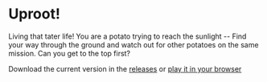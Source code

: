 # Uproot!

Living that tater life! You are a potato trying to reach the sunlight --️ Find your way through the ground and watch out for other potatoes on the same mission. Can you get to the top first?

Download the current version in the [releases](https://github.com/HedgeLizards/GGJ23/releases) or [play it in your browser](https://hedgelizards.github.io/GGJ23/)
